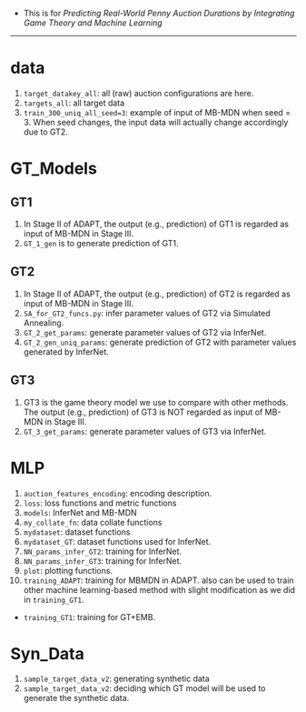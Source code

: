 
- This is for _Predicting Real-World Penny Auction Durations by Integrating Game Theory and Machine Learning_
-----

# data
1. `target_datakey_all`: all (raw) auction configurations are here.
2. `targets_all`: all target data
3. `train_300_uniq_all_seed=3`: example of input of MB-MDN when seed = 3. When seed changes, the input data will actually change accordingly due to GT2.

# GT_Models
## GT1
1. In Stage II of ADAPT, the output (e.g., prediction) of GT1 is regarded as input of MB-MDN in Stage III.
2. `GT_1_gen` is to generate prediction of GT1.

## GT2
1. In Stage II of ADAPT, the output (e.g., prediction) of GT2 is regarded as input of MB-MDN in Stage III.
2. `SA_for_GT2_funcs.py`: infer parameter values of GT2 via Simulated Annealing.
3. `GT_2_get_params`: generate parameter values of GT2 via InferNet.
4. `GT_2_gen_uniq_params`: generate prediction of GT2 with parameter values generated by InferNet.

## GT3
1. GT3 is the game theory model we use to compare with other methods. The output (e.g., prediction) of GT3 is NOT regarded as input of MB-MDN in Stage III.
2. `GT_3_get_params`: generate parameter values of GT3 via InferNet.

# MLP
1. `auction_features_encoding`: encoding description.
2. `loss`: loss functions and metric functions
3. `models`: InferNet and MB-MDN
4. `my_collate_fn`: data collate functions
5. `mydataset`: dataset functions
6. `mydataset_GT`: dataset functions used for InferNet.
7. `NN_params_infer_GT2`: training for InferNet.
8. `NN_params_infer_GT3`: training for InferNet.
9. `plot`: plotting functions.
10. `training_ADAPT`: training for MBMDN in ADAPT. also can be used to train other machine learning-based method with slight modification as we did in `training_GT1`.
   - `training_GT1`: training for GT+EMB.

# Syn_Data
1. `sample_target_data_v2`: generating synthetic data
2. `sample_target_data_v2`: deciding which GT model will be used to generate the synthetic data.

